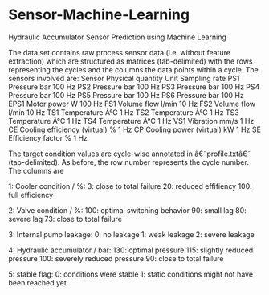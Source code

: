 # Sensor-Machine-Learning
Hydraulic Accumulator Sensor Prediction using Machine Learning

The data set contains raw process sensor data (i.e. without feature extraction) which are structured as matrices (tab-delimited) with the rows representing the cycles and the columns the data points within a cycle. The sensors involved are: 
Sensor	Physical quantity	Unit	Sampling rate 
PS1	Pressure	bar	100 Hz 
PS2	Pressure	bar	100 Hz 
PS3	Pressure	bar	100 Hz 
PS4	Pressure	bar	100 Hz 
PS5	Pressure	bar	100 Hz 
PS6	Pressure	bar	100 Hz 
EPS1	Motor power	W	100 Hz 
FS1	Volume flow	l/min	10 Hz 
FS2	Volume flow	l/min	10 Hz 
TS1	Temperature	Â°C	1 Hz 
TS2	Temperature	Â°C	1 Hz 
TS3	Temperature	Â°C	1 Hz 
TS4	Temperature	Â°C	1 Hz 
VS1	Vibration	mm/s	1 Hz 
CE	Cooling efficiency (virtual)	%	1 Hz 
CP	Cooling power (virtual)	kW	1 Hz 
SE	Efficiency factor	%	1 Hz 

The target condition values are cycle-wise annotated in â€˜profile.txtâ€˜ (tab-delimited). As before, the row number represents the cycle number. The columns are 

1: Cooler condition / %: 
3: close to total failure 
20: reduced effifiency 
100: full efficiency 

2: Valve condition / %: 
100: optimal switching behavior 
90: small lag 
80: severe lag 
73: close to total failure 

3: Internal pump leakage: 
0: no leakage 
1: weak leakage 
2: severe leakage 

4: Hydraulic accumulator / bar: 
130: optimal pressure 
115: slightly reduced pressure 
100: severely reduced pressure 
90: close to total failure 

5: stable flag: 
0: conditions were stable 
1: static conditions might not have been reached yet
